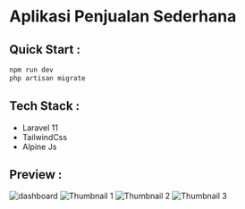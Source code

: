 # Aplikasi Penjualan Sederhana

## Quick Start :
```bash
npm run dev
php artisan migrate
```

## Tech Stack :
- Laravel 11
- TailwindCss
- Alpine Js

## Preview :
  
![dashboard](https://github.com/user-attachments/assets/3532a054-1333-4626-a781-26a068ae71a4)
![Thumbnail 1](https://github.com/user-attachments/assets/b1b6659c-cce8-4b33-a921-4c08c5369e37)
![Thumbnail 2](https://github.com/user-attachments/assets/96bfc8d3-ec15-4b11-b3a8-c974fc718e68)
![Thumbnail 3](https://github.com/user-attachments/assets/471d39bb-eafc-4700-adcd-0319d53264ce)
